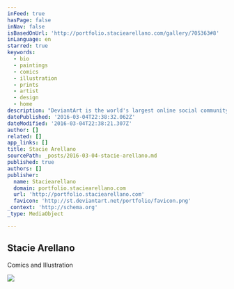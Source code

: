```yaml
---
inFeed: true
hasPage: false
inNav: false
isBasedOnUrl: 'http://portfolio.staciearellano.com/gallery/705363#8'
inLanguage: en
starred: true
keywords:
  - bio
  - paintings
  - comics
  - illustration
  - prints
  - artist
  - design
  - home
description: "DeviantArt is the world's largest online social community for artists and art enthusiasts, allowing people to connect through the creation and sharing of art."
datePublished: '2016-03-04T22:38:32.062Z'
dateModified: '2016-03-04T22:38:21.307Z'
author: []
related: []
app_links: []
title: Stacie Arellano
sourcePath: _posts/2016-03-04-stacie-arellano.md
published: true
authors: []
publisher:
  name: Staciearellano
  domain: portfolio.staciearellano.com
  url: 'http://portfolio.staciearellano.com'
  favicon: 'http://st.deviantart.net/portfolio/favicon.png'
_context: 'http://schema.org'
_type: MediaObject

---
```

<article style=""><h1>Stacie Arellano</h1><p>Comics and Illustration</p><img src="https://s3-us-west-2.amazonaws.com/the-grid-img/p/83ae6f03e601499124c00b58a622c42267e72f94.jpg" /></article>